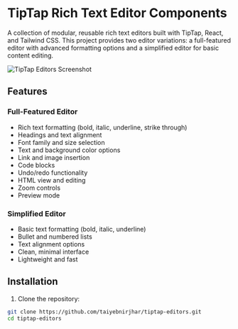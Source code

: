 # TipTap Rich Text Editor Components

A collection of modular, reusable rich text editors built with TipTap, React, and Tailwind CSS. This project provides two editor variations: a full-featured editor with advanced formatting options and a simplified editor for basic content editing.

![TipTap Editors Screenshot](/placeholder.svg?height=400&width=800&query=Two%20TipTap%20rich%20text%20editors%20with%20formatting%20controls)

## Features

### Full-Featured Editor

- Rich text formatting (bold, italic, underline, strike through)
- Headings and text alignment
- Font family and size selection
- Text and background color options
- Link and image insertion
- Code blocks
- Undo/redo functionality
- HTML view and editing
- Zoom controls
- Preview mode

### Simplified Editor

- Basic text formatting (bold, italic, underline)
- Bullet and numbered lists
- Text alignment options
- Clean, minimal interface
- Lightweight and fast

## Installation

1. Clone the repository:

```bash
git clone https://github.com/taiyebnirjhar/tiptap-editors.git
cd tiptap-editors
```
